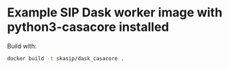 # Example SIP Dask worker image with python3-casacore installed

Build with:

```bash
docker build -t skasip/dask_casacore .
```